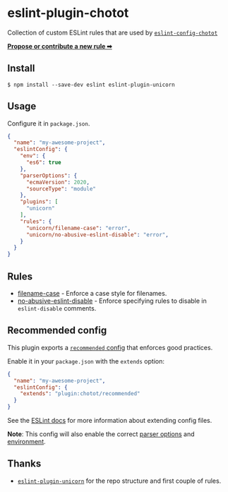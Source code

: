 # eslint-plugin-chotot

Collection of custom ESLint rules that are used by [`eslint-config-chotot`](https://github.com/chototoss/chotot-web-standards)



[**Propose or contribute a new rule ➡**](.github/contributing.md)

## Install

```console
$ npm install --save-dev eslint eslint-plugin-unicorn
```

## Usage

Configure it in `package.json`.

```json
{
  "name": "my-awesome-project",
  "eslintConfig": {
    "env": {
      "es6": true
    },
    "parserOptions": {
      "ecmaVersion": 2020,
      "sourceType": "module"
    },
    "plugins": [
      "unicorn"
    ],
    "rules": {
      "unicorn/filename-case": "error",
      "unicorn/no-abusive-eslint-disable": "error",
    }
  }
}
```

## Rules

- [filename-case](docs/rules/filename-case.md) - Enforce a case style for filenames.
- [no-abusive-eslint-disable](docs/rules/no-abusive-eslint-disable.md) - Enforce specifying rules to disable in `eslint-disable` comments.

## Recommended config

This plugin exports a [`recommended` config](index.js) that enforces good practices.

Enable it in your `package.json` with the `extends` option:

```json
{
  "name": "my-awesome-project",
  "eslintConfig": {
    "extends": "plugin:chotot/recommended"
  }
}
```

See the [ESLint docs](https://eslint.org/docs/user-guide/configuring#extending-configuration-files) for more information about extending config files.

**Note**: This config will also enable the correct [parser options](https://eslint.org/docs/user-guide/configuring#specifying-parser-options) and [environment](https://eslint.org/docs/user-guide/configuring#specifying-environments).

## Thanks

- [`eslint-plugin-unicorn`](https://github.com/sindresorhus/eslint-plugin-unicorn) for the repo structure and first couple of rules.
